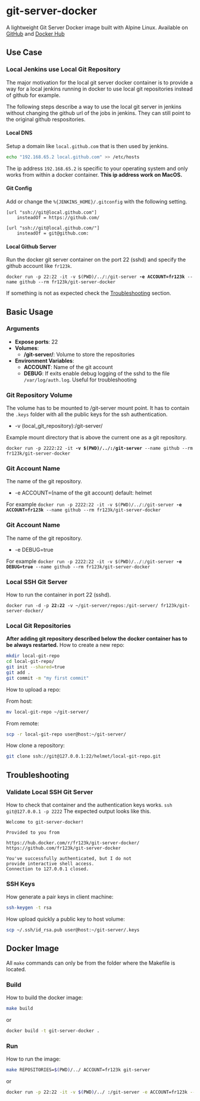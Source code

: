 # git-server-docker
A lightweight Git Server Docker image built with Alpine Linux. Available on [GitHub](https://github.com/fr123k/git-server-docker) and [Docker Hub](https://hub.docker.com/r/fr123k/git-server-docker/)

## Use Case

### Local Jenkins use Local Git Repository

The major motivation for the local git server docker container is to provide a way for a local jenkins running in docker to use local git repositories instead of github for example.

The following steps describe a way to use the local git server in jenkins without changing the github url of the jobs in jenkins. They can still point to the original github respositories.

#### Local DNS

Setup a domain like `local.github.com` that is then used by jenkins.

```bash
echo "192.168.65.2 local.github.com" >> /etc/hosts
```

The ip address `192.168.65.2` is specific to your operating system and only works from within a docker container.
**This ip address work on MacOS.**

#### Git Config

Add or change the `%{JENKINS_HOME}/.gitconfig` with the following setting.
```
[url "ssh://git@local.github.com"]
	insteadOf = https://github.com/

[url "ssh://git@local.github.com/"]
	insteadOf = git@github.com:
```

#### Local Github Server

Run the docker git server container on the port 22 (sshd) and specify the github account like `fr123k`.

`docker run -p 22:22 -it -v $(PWD)/../:/git-server `**`-e ACCOUNT=fr123k`**` --name github --rm fr123k/git-server-docker`

If something is not as expected check the [Troubleshooting](#Troubleshooting) section.

## Basic Usage

### Arguments

* **Expose ports**: 22
* **Volumes**:
	* **/git-server/**: Volume to store the repositories
* **Environment Variables**:
	* **ACCOUNT**: Name of the git account
	* **DEBUG**: If exits enable debug logging of the sshd to the file `/var/log/auth.log`. Useful for troubleshooting

### Git Repository Volume

The volume has to be mounted to /git-server mount point.
It has to contain the `.keys` folder with all the public keys
for the ssh authentication.

* -v (local_git_repository):/git-server/

Example mount directory that is above the current one as a git repository.

`docker run -p 2222:22 -it `**`-v $(PWD)/../:/git-server`**` --name github --rm fr123k/git-server-docker`

### Git Account Name

The name of the git repository.
* -e ACCOUNT=(name of the git account) default: helmet

For example
`docker run -p 2222:22 -it -v $(PWD)/../:/git-server `**`-e ACCOUNT=fr123k`**` --name github --rm fr123k/git-server-docker`

### Git Account Name

The name of the git repository.
* -e DEBUG=true

For example
`docker run -p 2222:22 -it -v $(PWD)/../:/git-server `**`-e DEBUG=true`**` --name github --rm fr123k/git-server-docker`

### Local SSH Git Server

How to run the container in port 22 (sshd).

`docker run -d -p `**`22:22`**` -v ~/git-server/repos:/git-server/ fr123k/git-server-docker/`

### Local Git Repositories

**After adding git repository described below the docker container has to be always restarted.**
How to create a new repo:

```bash
mkdir local-git-repo
cd local-git-repo/
git init --shared=true
git add .
git commit -m "my first commit"
```

How to upload a repo:

From host:
```bash
mv local-git-repo ~/git-server/
```
From remote:
```bash
scp -r local-git-repo user@host:~/git-server/
```

How clone a repository:

```bash
git clone ssh://git@127.0.0.1:22/helmet/local-git-repo.git
```

## Troubleshooting

### Validate Local SSH Git Server

How to check that container and the authentication keys works.
`ssh git@127.0.0.1 -p 2222`
The expected output looks like this.
```
Welcome to git-server-docker!

Provided to you from

https://hub.docker.com/r/fr123k/git-server-docker/
https://github.com/fr123k/git-server-docker

You've successfully authenticated, but I do not
provide interactive shell access.
Connection to 127.0.0.1 closed.
```

### SSH Keys

How generate a pair keys in client machine:

```bash
ssh-keygen -t rsa
```

How upload quickly a public key to host volume:

```bash
scp ~/.ssh/id_rsa.pub user@host:~/git-server/.keys
```

## Docker Image

All `make` commands can only be from the folder where the Makefile is located.

### Build

How to build the docker image:

```bash
make build
```
or
```bash
docker build -t git-server-docker .
```

### Run

How to run the image:

```bash
make REPOSITORIES=$(PWD)/../ ACCOUNT=fr123k git-server
```
or
```bash
docker run -p 22:22 -it -v $(PWD)/../ :/git-server -e ACCOUNT=fr123k --name github --rm "fr123k/git-server-docker"
```
